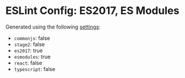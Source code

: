 # ESLint Config: ES2017, ES Modules

Generated using the following [settings](https://github.com/wildpeaks/packages-eslint-config#readme):

- `commonjs`: false
- `stage2`: false
- `es2017`: true
- `esmodules`: true
- `react`: false
- `typescript`: false
	